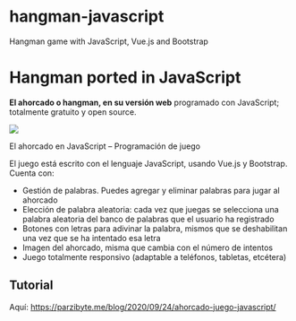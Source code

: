 # hangman-javascript
 Hangman game with JavaScript, Vue.js and Bootstrap

# Hangman ported in JavaScript

**El ahorcado o hangman, en su versión web**  programado con JavaScript; totalmente gratuito y open source.

[![](https://parzibyte.me/blog/wp-content/uploads/2020/09/El-ahorcado-en-JavaScript-Programacion-de-juego.png)](https://parzibyte.me/blog/wp-content/uploads/2020/09/El-ahorcado-en-JavaScript-Programacion-de-juego.png)

El ahorcado en JavaScript – Programación de juego

El juego está escrito con el lenguaje JavaScript, usando Vue.js y Bootstrap. Cuenta con:

-   Gestión de palabras. Puedes agregar y eliminar palabras para jugar al ahorcado
-   Elección de palabra aleatoria: cada vez que juegas se selecciona una palabra aleatoria del banco de palabras que el usuario ha registrado
-   Botones con letras para adivinar la palabra, mismos que se deshabilitan una vez que se ha intentado esa letra
-   Imagen del ahorcado, misma que cambia con el número de intentos
-   Juego totalmente responsivo (adaptable a teléfonos, tabletas, etcétera)

## Tutorial
Aquí: https://parzibyte.me/blog/2020/09/24/ahorcado-juego-javascript/